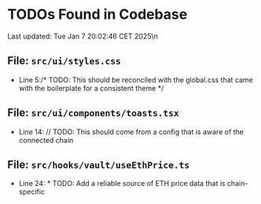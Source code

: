 # TODOs Found in Codebase
Last updated: Tue Jan  7 20:02:46 CET 2025\n
## File: `src/ui/styles.css`

- Line 5:/* TODO: This should be reconciled with the global.css that came with the boilerplate for a consistent theme */

## File: `src/ui/components/toasts.tsx`

- Line 14:          // TODO: This should come from a config that is aware of the connected chain

## File: `src/hooks/vault/useEthPrice.ts`

- Line 24: * TODO: Add a reliable source of ETH price data that is chain-specific


